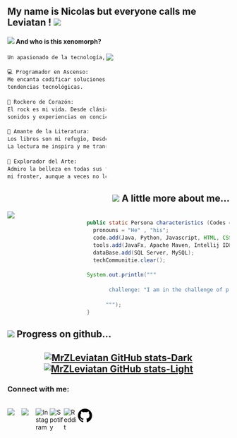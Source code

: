 <h2> My name is Nicolas but everyone calls me Leviatan ! <img src="https://media.tenor.com/gAsYZ5aWAMQAAAAi/league-of-legends-riot-games.gif" width="100"></h2>

#### <img src="https://media.giphy.com/media/VgCDAzcKvsR6OM0uWg/giphy.gif" width="50"> And who is this xenomorph? 

<img align='right' src="https://user-images.githubusercontent.com/117557162/268487720-4f57b49a-21f1-4b8c-97b7-92606de79979.png" width="280">

````bash
Un apasionado de la tecnología, la música,la literatura y del arte. 🚀🎸📚🎨

💻 Programador en Ascenso:
Me encanta codificar soluciones creativas y aprender sobre las últimas
tendencias tecnológicas.

🎵 Rockero de Corazón:
El rock es mi vida. Desde clásicos hasta indie, siempre estoy buscando nuevos
sonidos y experiencias en conciertos en vivo.

📖 Amante de la Literatura:
Los libros son mi refugio, Desde el terror, ciencia ficcion hasta el romance.
La lectura me inspira y me transporta a otros mundos.

🎨 Explorador del Arte:
Admiro la belleza en todas sus formas. Intento trasmitir este sentimiento en
mi fronter, aunque a veces no lo logre :{
````

<h2 align= "right" 

#### <img src="https://media.giphy.com/media/VgCDAzcKvsR6OM0uWg/giphy.gif" width="50"> A little more about me... 

</h2>

<img align='left' src="https://user-images.githubusercontent.com/117557162/268570319-d5b96d84-0f62-4455-a95e-db555cc55680.png" width="180">

```java

public static Persona characteristics (Codes code, Gender pronouns, Tools tools, DataBase dataBase) {
  pronouns = "He" , "his";
  code.add(Java, Python, Javascript, HTML, CSS);
  tools.add(JavaFx, Apache Maven, Intellij IDEA, Scene Builder);
  dataBase.add(SQL Server, MySQL);
  techCommunitie.clear();

System.out.println("""

       challenge: "I am in the challenge of programming a functional life (That does not have bugs)"

      """);
}
```

<h2 align= "left" 

#### <img src="https://media.giphy.com/media/VgCDAzcKvsR6OM0uWg/giphy.gif" width="50"> Progress on github... 

</h2>

<h2 align= "center" 

[![MrZLeviatan GitHub stats-Dark](https://github-readme-stats.vercel.app/api?username=MrZLeviatan&show_icons=true&theme=dark#gh-dark-mode-only)](https://github.com/MrZLeviatan/github-readme-stats#gh-dark-mode-only)
[![MrZLeviatan GitHub stats-Light](https://github-readme-stats.vercel.app/api?username=MrZLeviatan&show_icons=true&theme=dracula#gh-light-mode-only)](https://github.com/MrZLeviatan/github-readme-stats#gh-light-mode-only)

</h2>

<h3 align="left">Connect with me:</h3>
<br/>

<a href="https://www.facebook.com/nicolas.cabreraserrani.3/">
  <img align= "left"  width="32px" src="https://cdn.jsdelivr.net/npm/simple-icons@3.0.1/icons/facebook.svg" />
  </a>
<a href="https://twitter.com/GameIsLife20">
  <img align="left"  Twitter" width="32px" src="https://cdn.jsdelivr.net/npm/simple-icons@3.0.1/icons/twitter.svg" />
</a>
<a href="https://www.instagram.com/leviatan7v7/">
  <img align="left" alt="Instagram" width="32px" src="https://cdn.jsdelivr.net/npm/simple-icons@v3/icons/instagram.svg" />
</a>
<a href="https://open.spotify.com/user/s7likqvu58tnldicndjp0s0yf">
  <img align="left" alt="Spotify" width="32px" src="https://cdn-icons-png.flaticon.com/512/81/81565.png" />
</a>
<a href="https://www.reddit.com/user/Mrz_Leviatan666">
  <img align="left" alt=" Reddit" width="32px" src="https://cdn.jsdelivr.net/npm/simple-icons@v3/icons/reddit.svg" />
</a>
<a href="https://github.com/MrZLeviatan">
  <img align="left" alt="Github" width="32px" src="https://github.com/chandan-reddy-k/chandan-reddy-k/blob/master/assets/github.svg" />
</a>

<br />

